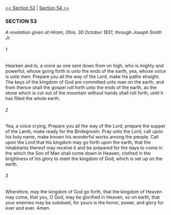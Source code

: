 [<< Section 52](Section%2052.md)  |  [Section 54 >>](Section%2054.md)

### SECTION 53

*A revelation given at Hiram, Ohio, 30 October 1831, through Joseph Smith Jr.*

###### 1
Hearken and lo, a voice as one sent down from on high, who is mighty and powerful, whose going forth is unto the ends of the earth, yea, whose voice is unto men: Prepare you all the way of the Lord, make his paths straight. The keys of the kingdom of God are committed unto man on the earth, and from thence shall the gospel roll forth unto the ends of the earth, as the stone which is cut out of the mountain without hands shall roll forth, until it has filled the whole earth.

###### 2
Yea, a voice crying, Prepare you all the way of the Lord, prepare the supper of the Lamb, make ready for the Bridegroom. Pray unto the Lord, call upon his holy name, make known his wonderful works among the people. Call upon the Lord that his kingdom may go forth upon the earth, that the inhabitants thereof may receive it and be prepared for the days to come in the which the Son of Man shall come down in Heaven, clothed in the brightness of his glory to meet the kingdom of God, which is set up on the earth.

###### 3
Wherefore, may the kingdom of God go forth, that the kingdom of Heaven may come, that you, O God, may be glorified in Heaven, so on earth, that your enemies may be subdued, for yours is the honor, power, and glory for ever and ever. Amen.